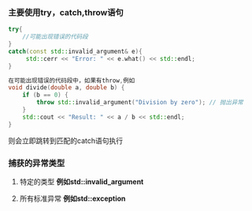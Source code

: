 ### 主要使用try，catch,throw语句

```cpp
try{
    //可能出现错误的代码段
}
catch(const std::invalid_argument& e){
     std::cerr << "Error: " << e.what() << std::endl;
}
```

```cpp
在可能出现错误的代码段中，如果有throw,例如
void divide(double a, double b) {
    if (b == 0) {
        throw std::invalid_argument("Division by zero"); // 抛出异常
    }
    std::cout << "Result: " << a / b << std::endl;
}
```
则会立即跳转到匹配的catch语句执行

### 捕获的异常类型
1. 特定的类型
**例如std::invalid_argument**

2. 所有标准异常
**例如std::exception**